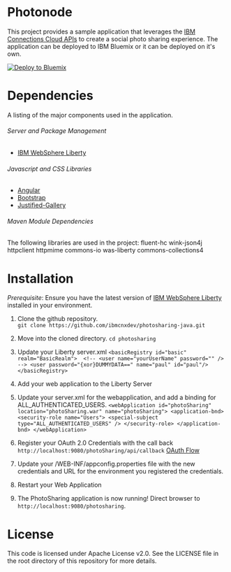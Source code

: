 # Photonode

This project provides a sample application that leverages the [IBM Connections Cloud APIs](https://developer.ibm.com/social/) to create a social photo sharing experience. The application can be deployed to IBM Bluemix or it can be deployed on it's own. 

[![Deploy to Bluemix](https://bluemix.net/deploy/button.png)](https://bluemix.net/deploy?repository=https://github.com/ibmcnxdev/photosharing-java.git/example/photoSharing)

# Dependencies

A listing of the major components used in the application.

###### Server and Package Management
* [IBM WebSphere Liberty](https://developer.ibm.com/wasdev/websphere-liberty/)

###### Javascript and CSS Libraries
* [Angular](https://github.com/angular/angular.js)
* [Bootstrap](https://github.com/twbs/bootstrap)
* [Justified-Gallery](https://github.com/miromannino/Justified-Gallery)

###### Maven Module Dependencies 
The following libraries are used in the project:
fluent-hc
wink-json4j
httpclient
httpmime
commons-io
was-liberty
commons-collections4

# Installation

*Prerequisite*: 
Ensure you have the latest version of [IBM WebSphere Liberty](https://developer.ibm.com/wasdev/websphere-liberty/) installed in your environment.

1. Clone the github repository.  
`git clone https://github.com/ibmcnxdev/photosharing-java.git`  

2. Move into the cloned directory.
`cd photosharing`  

3.  Update your Liberty server.xml 
`
	<basicRegistry id="basic" realm="BasicRealm"> 
		<!-- <user name="yourUserName" password="" />  -->
		<user password="{xor}DUMMYDATA==" name="paul" id="paul"/>
	</basicRegistry>
`

4. Add your web application to the Liberty Server

5. Update your server.xml for the webapplication, and add a binding for ALL_AUTHENTICATED_USERS.
`
	<webApplication id="photoSharing" location="photoSharing.war"
    	name="photoSharing">
    	<application-bnd>
    		<security-role name="Users">
    			<special-subject type="ALL_AUTHENTICATED_USERS" />
    		</security-role>
    	</application-bnd>
    </webApplication>
`   

6. Register your OAuth 2.0 Credentials with the call back `http://localhost:9080/photoSharing/api/callback` [OAuth Flow](https://www-10.lotus.com/ldd/appdevwiki.nsf/xpAPIViewer.xsp?lookupName=API+Reference#action=openDocument&res_title=OAuth_2.0_APIs_for_web_server_flow_sbt&content=apicontent)

7. Update your /WEB-INF/appconfig.properties file with the new credentials and URL for the environment you registered the credentials. 

8. Restart your Web Application

9. The PhotoSharing application is now running! Direct browser to `http://localhost:9080/photosharing`.  

# License

This code is licensed under Apache License v2.0. See the LICENSE file in the root directory of this repository for more details.
